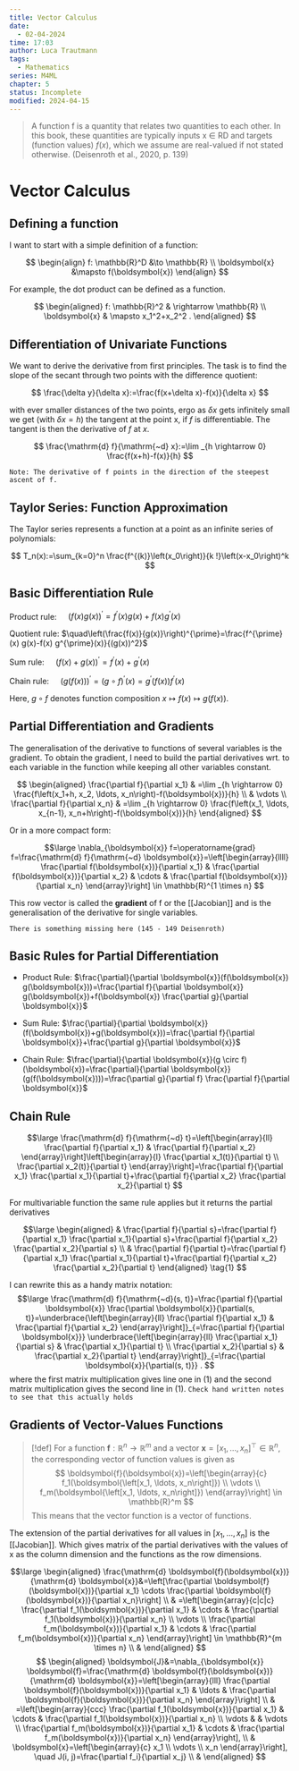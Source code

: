 ```yaml
---
title: Vector Calculus
date:
  - 02-04-2024
time: 17:03
author: Luca Trautmann
tags:
  - Mathematics
series: M4ML
chapter: 5
status: Incomplete
modified: 2024-04-15
---
```

> A function f is a quantity that relates two quantities to each other. In this book, these quantities are typically inputs x ∈ RD and targets (function values) $f(x)$, which we assume are real-valued if not stated otherwise. (Deisenroth et al., 2020, p. 139)

# Vector Calculus
## Defining a function
I want to start with a simple definition of a function: 

$$
\begin{align}
f: \mathbb{R}^D &\to \mathbb{R} \\
\boldsymbol{x} &\mapsto f(\boldsymbol{x})
\end{align}
$$

For example, the dot product can be defined as a function. 

$$
\begin{aligned}
f: \mathbb{R}^2 & \rightarrow \mathbb{R} \\
\boldsymbol{x} & \mapsto x_1^2+x_2^2 .
\end{aligned}
$$

## Differentiation of Univariate Functions
We want to derive the derivative from first principles. The task is to find the slope of the secant through two points with the difference quotient: 

$$
\frac{\delta y}{\delta x}:=\frac{f(x+\delta x)-f(x)}{\delta x}
$$

with ever smaller distances of the two points, ergo as $\delta x$ gets infinitely small we get (with $\delta x= h$) the tangent at the point x, if $f$ is differentiable. The tangent is then the derivative of $f$ at $x$.

$$
\frac{\mathrm{d} f}{\mathrm{~d} x}:=\lim _{h \rightarrow 0} \frac{f(x+h)-f(x)}{h}
$$

`Note: The derivative of f points in the direction of the steepest ascent of f.`



## Taylor Series: Function Approximation
The Taylor series represents a function at a point as an infinite series of polynomials:

$$
T_n(x):=\sum_{k=0}^n \frac{f^{(k)}\left(x_0\right)}{k !}\left(x-x_0\right)^k
$$


## Basic Differentiation Rule

Product rule: $\quad(f(x) g(x))^{\prime}=f^{\prime}(x) g(x)+f(x) g^{\prime}(x)$

Quotient rule: $\quad\left(\frac{f(x)}{g(x)}\right)^{\prime}=\frac{f^{\prime}(x) g(x)-f(x) g^{\prime}(x)}{(g(x))^2}$

Sum rule: $\quad(f(x)+g(x))^{\prime}=f^{\prime}(x)+g^{\prime}(x)$

Chain rule: $\quad(g(f(x)))^{\prime}=(g \circ f)^{\prime}(x)=g^{\prime}(f(x)) f^{\prime}(x)$

Here, $g \circ f$ denotes function composition $x \mapsto f(x) \mapsto g(f(x))$.


## Partial Differentiation and Gradients
The generalisation of the derivative to functions of several variables is the gradient. To obtain the gradient, I need to build the partial derivatives wrt. to each variable in the function while keeping all other variables constant.

$$
\begin{aligned}
\frac{\partial f}{\partial x_1} & =\lim _{h \rightarrow 0} \frac{f\left(x_1+h, x_2, \ldots, x_n\right)-f(\boldsymbol{x})}{h} \\
& \vdots \\
\frac{\partial f}{\partial x_n} & =\lim _{h \rightarrow 0} \frac{f\left(x_1, \ldots, x_{n-1}, x_n+h\right)-f(\boldsymbol{x})}{h}
\end{aligned}
$$

Or in a more compact form:

$$\large
\nabla_{\boldsymbol{x}} f=\operatorname{grad} f=\frac{\mathrm{d} f}{\mathrm{~d} \boldsymbol{x}}=\left[\begin{array}{llll}
\frac{\partial f(\boldsymbol{x})}{\partial x_1} & \frac{\partial f(\boldsymbol{x})}{\partial x_2} & \cdots & \frac{\partial f(\boldsymbol{x})}{\partial x_n}
\end{array}\right] \in \mathbb{R}^{1 \times n}
$$

This row vector is called the **gradient** of f or the [[Jacobian]] and is the generalisation of the derivative for single variables.  

`There is something missing here (145 - 149 Deisenroth)`

## Basic Rules for Partial Differentiation

- Product Rule: $\frac{\partial}{\partial \boldsymbol{x}}(f(\boldsymbol{x}) g(\boldsymbol{x}))=\frac{\partial f}{\partial \boldsymbol{x}} g(\boldsymbol{x})+f(\boldsymbol{x}) \frac{\partial g}{\partial \boldsymbol{x}}$

- Sum Rule: $\frac{\partial}{\partial \boldsymbol{x}}(f(\boldsymbol{x})+g(\boldsymbol{x}))=\frac{\partial f}{\partial \boldsymbol{x}}+\frac{\partial g}{\partial \boldsymbol{x}}$

- Chain Rule: $\frac{\partial}{\partial \boldsymbol{x}}(g \circ f)(\boldsymbol{x})=\frac{\partial}{\partial \boldsymbol{x}}(g(f(\boldsymbol{x})))=\frac{\partial g}{\partial f} \frac{\partial f}{\partial \boldsymbol{x}}$


## Chain Rule




$$\large
\frac{\mathrm{d} f}{\mathrm{~d} t}=\left[\begin{array}{ll}
\frac{\partial f}{\partial x_1} & \frac{\partial f}{\partial x_2}
\end{array}\right]\left[\begin{array}{l}
\frac{\partial x_1(t)}{\partial t} \\
\frac{\partial x_2(t)}{\partial t}
\end{array}\right]=\frac{\partial f}{\partial x_1} \frac{\partial x_1}{\partial t}+\frac{\partial f}{\partial x_2} \frac{\partial x_2}{\partial t}
$$

For multivariable function the same rule applies but it returns the partial derivatives

$$\large
\begin{aligned}
& \frac{\partial f}{\partial s}=\frac{\partial f}{\partial x_1} \frac{\partial x_1}{\partial s}+\frac{\partial f}{\partial x_2} \frac{\partial x_2}{\partial s} \\
& \frac{\partial f}{\partial t}=\frac{\partial f}{\partial x_1} \frac{\partial x_1}{\partial t}+\frac{\partial f}{\partial x_2} \frac{\partial x_2}{\partial t}
\end{aligned} \tag{1}
$$

I can rewrite this as a handy matrix notation:
$$\large
\frac{\mathrm{d} f}{\mathrm{~d}(s, t)}=\frac{\partial f}{\partial \boldsymbol{x}} \frac{\partial \boldsymbol{x}}{\partial(s, t)}=\underbrace{\left[\begin{array}{ll}
\frac{\partial f}{\partial x_1} & \frac{\partial f}{\partial x_2}
\end{array}\right]}_{=\frac{\partial f}{\partial \boldsymbol{x}}} \underbrace{\left[\begin{array}{ll}
\frac{\partial x_1}{\partial s} & \frac{\partial x_1}{\partial t} \\
\frac{\partial x_2}{\partial s} & \frac{\partial x_2}{\partial t}
\end{array}\right]}_{=\frac{\partial \boldsymbol{x}}{\partial(s, t)}} .
$$
where the first matrix multiplication gives line one in (1) and the second matrix multiplication gives the second line in (1). 
`Check hand written notes to see that this actually holds`

## Gradients of Vector-Values Functions

> [!def] 
> For a function $\boldsymbol{f}: \mathbb{R}^n \rightarrow \mathbb{R}^m$ and a vector $\boldsymbol{x}=\left[x_1, \ldots, x_n\right]^{\top} \in \mathbb{R}^n$, the corresponding vector of function values is given as
> $$
> \boldsymbol{f}(\boldsymbol{x})=\left[\begin{array}{c}
> f_1(\boldsymbol{\left[x_1, \ldots, x_n\right]}) \\
> \vdots \\
> f_m(\boldsymbol{\left[x_1, \ldots, x_n\right]})
> \end{array}\right] \in \mathbb{R}^m
> $$
> This means that the vector function is a vector of functions.


The extension of the partial derivatives for all values in $\left[x_1, \ldots, x_n\right]$ is the [[Jacobian]]. Which gives matrix of the partial derivatives with the values of x as the column dimension and the functions as the row dimensions.

$$\large
\begin{aligned}
\frac{\mathrm{d} \boldsymbol{f}(\boldsymbol{x})}{\mathrm{d} \boldsymbol{x}}&=\left[\frac{\partial \boldsymbol{f}(\boldsymbol{x})}{\partial x_1} \cdots \frac{\partial \boldsymbol{f}(\boldsymbol{x})}{\partial x_n}\right] \\
& =\left[\begin{array}{c|c|c}
\frac{\partial f_1(\boldsymbol{x})}{\partial x_1} & \cdots & \frac{\partial f_1(\boldsymbol{x})}{\partial x_n} \\
\vdots \\
\frac{\partial f_m(\boldsymbol{x})}{\partial x_1} & \cdots & \frac{\partial f_m(\boldsymbol{x})}{\partial x_n}
\end{array}\right] \in \mathbb{R}^{m \times n} \\
&
\end{aligned}
$$
$$
\begin{aligned}
\boldsymbol{J}&=\nabla_{\boldsymbol{x}} \boldsymbol{f}=\frac{\mathrm{d} \boldsymbol{f}(\boldsymbol{x})}{\mathrm{d} \boldsymbol{x}}=\left[\begin{array}{lll}
\frac{\partial \boldsymbol{f}(\boldsymbol{x})}{\partial x_1} & \ldots & \frac{\partial \boldsymbol{f}(\boldsymbol{x})}{\partial x_n}
\end{array}\right] \\
& =\left[\begin{array}{ccc}
\frac{\partial f_1(\boldsymbol{x})}{\partial x_1} & \cdots & \frac{\partial f_1(\boldsymbol{x})}{\partial x_n} \\
\vdots & & \vdots \\
\frac{\partial f_m(\boldsymbol{x})}{\partial x_1} & \cdots & \frac{\partial f_m(\boldsymbol{x})}{\partial x_n}
\end{array}\right], \\
& \boldsymbol{x}=\left[\begin{array}{c}
x_1 \\
\vdots \\
x_n
\end{array}\right], \quad J(i, j)=\frac{\partial f_i}{\partial x_j} \\
&
\end{aligned}
$$